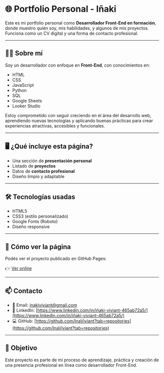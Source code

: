 # 🌐 Portfolio Personal - Iñaki

Este es mi portfolio personal como **Desarrollador Front-End en formación**, donde muestro quién soy, mis habilidades, y algunos de mis proyectos. Funciona como un CV digital y una forma de contacto profesional.

---

## 🧑‍💻 Sobre mí

Soy un desarrollador con enfoque en **Front-End**, con conocimientos en:

- HTML
- CSS
- JavaScript
- Python
- SQL
- Google Sheets
- Looker Studio

Estoy comprometido con seguir creciendo en el área del desarrollo web, aprendiendo nuevas tecnologías y aplicando buenas prácticas para crear experiencias atractivas, accesibles y funcionales.

---

## 🖥️ ¿Qué incluye esta página?

- Una sección de **presentación personal**
- Listado de **proyectos**
- Datos de **contacto profesional**
- Diseño limpio y adaptable

---

## 🛠️ Tecnologías usadas

- HTML5
- CSS3 (estilo personalizado)
- Google Fonts (Roboto)
- Diseño responsive 

---

## 🚀 Cómo ver la página

Podés ver el proyecto publicado en GitHub Pages:

👉 [Ver online](https://inaviviant.github.io/MiWeb/)


---

## 📫 Contacto

- 📧 Email: inakiviviant@gmail.com 
- 💼 LinkedIn: [https://www.linkedin.com/in/iñaki-viviant-465ab72a5/](https://www.linkedin.com/in/iñaki-viviant-465ab72a5/)  
- 💻 GitHub: [https://github.com/InaViviant?tab=repositories](https://github.com/InaViviant?tab=repositories)

---

## 📌 Objetivo

Este proyecto es parte de mi proceso de aprendizaje, práctica y creación de una presencia profesional en línea como desarrollador Front-End.